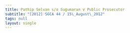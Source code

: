 ```yaml
---
title: Pathip Selvan s/o Sugumaran v Public Prosecutor
subtitle: "[2012] SGCA 44 / 15\_August\_2012"
tags: null
layout: single
---
```


